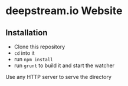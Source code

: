 deepstream.io Website
=================================

Installation
---------------------------------
* Clone this repository
* `cd` into it
* run `npm install`
* run `grunt` to build it and start the watcher

Use any HTTP server to serve the directory